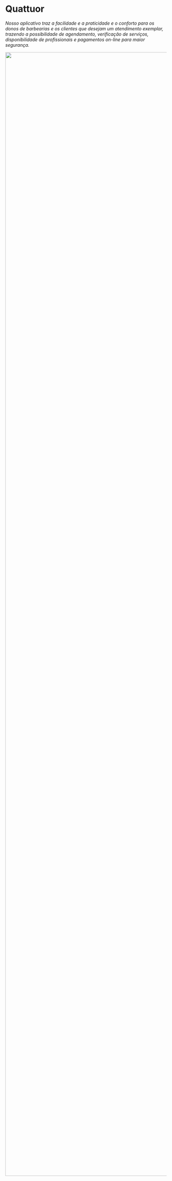 # Quattuor 

*Nosso aplicativo traz a facilidade e a praticidade e o conforto para os donos de barbearias e os clientes que desejam um atendimento exemplar, trazendo a possibilidade de agendamento, verificação de serviços, disponibilidade de profissionais e pagamentos on-line para maior segurança.*

<div align="center">
<img src="https://user-images.githubusercontent.com/94652912/144937315-1ec1da2a-1883-40cf-b0c9-d81ce42868cd.png" width="3500px" />
</div>
